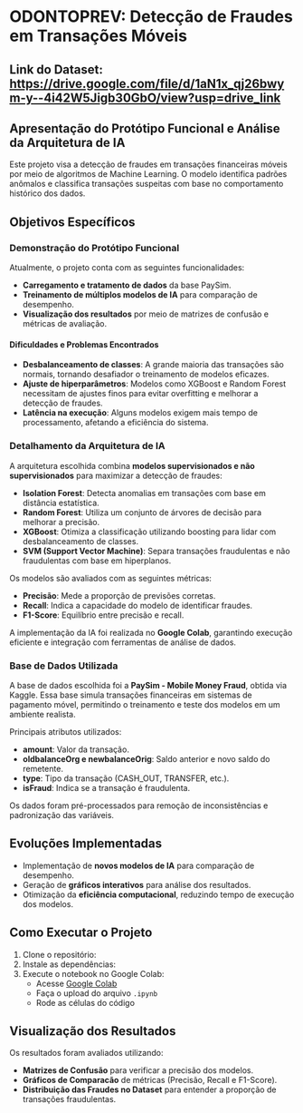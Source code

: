 # ODONTOPREV: Detecção de Fraudes em Transações Móveis

## Link do Dataset: https://drive.google.com/file/d/1aN1x_qj26bwym-y--4i42W5Jigb30GbO/view?usp=drive_link

## Apresentação do Protótipo Funcional e Análise da Arquitetura de IA

Este projeto visa a detecção de fraudes em transações financeiras móveis por meio de algoritmos de Machine Learning. O modelo identifica padrões anômalos e classifica transações suspeitas com base no comportamento histórico dos dados.

## Objetivos Específicos

### Demonstração do Protótipo Funcional

Atualmente, o projeto conta com as seguintes funcionalidades:

- **Carregamento e tratamento de dados** da base PaySim.
- **Treinamento de múltiplos modelos de IA** para comparação de desempenho.
- **Visualização dos resultados** por meio de matrizes de confusão e métricas de avaliação.

####  Dificuldades e Problemas Encontrados

- **Desbalanceamento de classes**: A grande maioria das transações são normais, tornando desafiador o treinamento de modelos eficazes.
- **Ajuste de hiperparâmetros**: Modelos como XGBoost e Random Forest necessitam de ajustes finos para evitar overfitting e melhorar a detecção de fraudes.
- **Latência na execução**: Alguns modelos exigem mais tempo de processamento, afetando a eficiência do sistema.

### Detalhamento da Arquitetura de IA

A arquitetura escolhida combina **modelos supervisionados e não supervisionados** para maximizar a detecção de fraudes:

- **Isolation Forest**: Detecta anomalias em transações com base em distância estatística.
- **Random Forest**: Utiliza um conjunto de árvores de decisão para melhorar a precisão.
- **XGBoost**: Otimiza a classificação utilizando boosting para lidar com desbalanceamento de classes.
- **SVM (Support Vector Machine)**: Separa transações fraudulentas e não fraudulentas com base em hiperplanos.

Os modelos são avaliados com as seguintes métricas:

- **Precisão**: Mede a proporção de previsões corretas.
- **Recall**: Indica a capacidade do modelo de identificar fraudes.
- **F1-Score**: Equilíbrio entre precisão e recall.

A implementação da IA foi realizada no **Google Colab**, garantindo execução eficiente e integração com ferramentas de análise de dados.

### Base de Dados Utilizada

A base de dados escolhida foi a **PaySim - Mobile Money Fraud**, obtida via Kaggle. Essa base simula transações financeiras em sistemas de pagamento móvel, permitindo o treinamento e teste dos modelos em um ambiente realista.

Principais atributos utilizados:

- **amount**: Valor da transação.
- **oldbalanceOrg e newbalanceOrig**: Saldo anterior e novo saldo do remetente.
- **type**: Tipo da transação (CASH\_OUT, TRANSFER, etc.).
- **isFraud**: Indica se a transação é fraudulenta.

Os dados foram pré-processados para remoção de inconsistências e padronização das variáveis.

## Evoluções Implementadas

- Implementação de **novos modelos de IA** para comparação de desempenho.
- Geração de **gráficos interativos** para análise dos resultados.
- Otimização da **eficiência computacional**, reduzindo tempo de execução dos modelos.

## Como Executar o Projeto

1. Clone o repositório:
2. Instale as dependências:
3. Execute o notebook no Google Colab:
   - Acesse [Google Colab](https://colab.research.google.com/)
   - Faça o upload do arquivo `.ipynb`
   - Rode as células do código

## Visualização dos Resultados

Os resultados foram avaliados utilizando:

- **Matrizes de Confusão** para verificar a precisão dos modelos.
- **Gráficos de Comparacão** de métricas (Precisão, Recall e F1-Score).
- **Distribuição das Fraudes no Dataset** para entender a proporção de transações fraudulentas.

